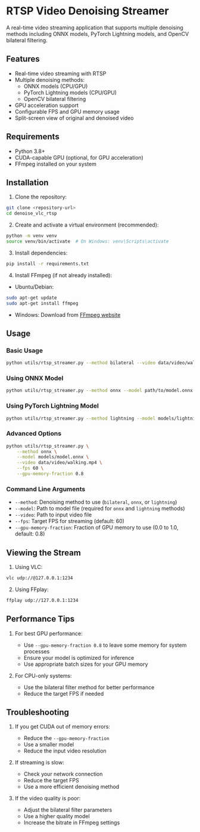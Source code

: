 # RTSP Video Denoising Streamer

A real-time video streaming application that supports multiple denoising methods including ONNX models, PyTorch Lightning models, and OpenCV bilateral filtering.

## Features

- Real-time video streaming with RTSP
- Multiple denoising methods:
  - ONNX models (CPU/GPU)
  - PyTorch Lightning models (CPU/GPU)
  - OpenCV bilateral filtering
- GPU acceleration support
- Configurable FPS and GPU memory usage
- Split-screen view of original and denoised video

## Requirements

- Python 3.8+
- CUDA-capable GPU (optional, for GPU acceleration)
- FFmpeg installed on your system

## Installation

1. Clone the repository:
```bash
git clone <repository-url>
cd denoise_vlc_rtsp
```

2. Create and activate a virtual environment (recommended):
```bash
python -m venv venv
source venv/bin/activate  # On Windows: venv\Scripts\activate
```

3. Install dependencies:
```bash
pip install -r requirements.txt
```

4. Install FFmpeg (if not already installed):
- Ubuntu/Debian:
```bash
sudo apt-get update
sudo apt-get install ffmpeg
```
- Windows: Download from [FFmpeg website](https://ffmpeg.org/download.html)

## Usage

### Basic Usage

```bash
python utils/rtsp_streamer.py --method bilateral --video data/video/walking.mp4
```

### Using ONNX Model

```bash
python utils/rtsp_streamer.py --method onnx --model path/to/model.onnx --video data/video/walking_noised.mp4
```

### Using PyTorch Lightning Model

```bash
python utils/rtsp_streamer.py --method lightning --model models/lightning_model.ckpt --video data/video/walking.mp4
```

### Advanced Options

```bash
python utils/rtsp_streamer.py \
    --method onnx \
    --model models/model.onnx \
    --video data/video/walking.mp4 \
    --fps 60 \
    --gpu-memory-fraction 0.8
```

### Command Line Arguments

- `--method`: Denoising method to use (`bilateral`, `onnx`, or `lightning`)
- `--model`: Path to model file (required for `onnx` and `lightning` methods)
- `--video`: Path to input video file
- `--fps`: Target FPS for streaming (default: 60)
- `--gpu-memory-fraction`: Fraction of GPU memory to use (0.0 to 1.0, default: 0.8)

## Viewing the Stream

1. Using VLC:
```bash
vlc udp://@127.0.0.1:1234
```

2. Using FFplay:
```bash
ffplay udp://127.0.0.1:1234
```

## Performance Tips

1. For best GPU performance:
   - Use `--gpu-memory-fraction 0.8` to leave some memory for system processes
   - Ensure your model is optimized for inference
   - Use appropriate batch sizes for your GPU memory

2. For CPU-only systems:
   - Use the bilateral filter method for better performance
   - Reduce the target FPS if needed

## Troubleshooting

1. If you get CUDA out of memory errors:
   - Reduce the `--gpu-memory-fraction`
   - Use a smaller model
   - Reduce the input video resolution

2. If streaming is slow:
   - Check your network connection
   - Reduce the target FPS
   - Use a more efficient denoising method

3. If the video quality is poor:
   - Adjust the bilateral filter parameters
   - Use a higher quality model
   - Increase the bitrate in FFmpeg settings
